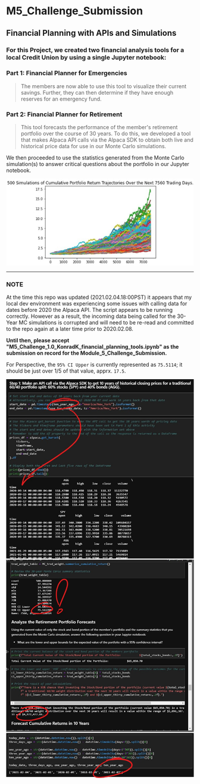 # **M5_Challenge_Submission**
## **Financial Planning with APIs and Simulations**
### For this Project, we created two financial analysis tools for a local Credit Union by using a single Jupyter notebook:

### **Part 1: Financial Planner for Emergencies** 
> The members are now able to use this tool to visualize their current savings. Further, they can then determine if they have enough reserves for an emergency fund.

### **Part 2: Financial Planner for Retirement** 
> This tool forecasts the performance of the member's retirement portfolio over the course of 30 years. To do this, we developed a tool that makes Alpaca API calls via the Alpaca SDK to obtain both live and historical price data for use in our Monte Carlo simulations.

We then proceeded to use the statistics generated from the Monte Carlo simulation(s) to answer critical questions about the portfolio in our Jupyter notebook.

![image](./README_images/IMAGE_Cumulative_Portfolio_Return_Trajectories.jpg)



---
###  **NOTE**
At the time this repo was updated (2021.02.04.18:00PST) it appears that my local dev environment was  experiencing some issues with calling data for dates before 2020 the Alpaca API. The script appears to be running correctly. However as a result, the incoming data being called for the 30-Year MC simulations is corrupted and will need to be re-read and committed to the repo again at a later time prior to 2020.02.08. 

**Until then, please accept "M5_Challenge_1.0_KonradK_financial_planning_tools.ipynb" as the submission on record for the Module_5_Challenge_Submission.**

For Perspective, the `95% CI Upper` is currently represented as `75.5114`; it should be just over 1/5 of that  value, apprx. `17.5`.

![image](./README_images/IMAGE_30_year_bad_head.jpg)
![image](./README_images/IMAGE_30_year_bad_values.jpg)
![image](./README_images/IMAGE_30_year_timedelta.jpg)
